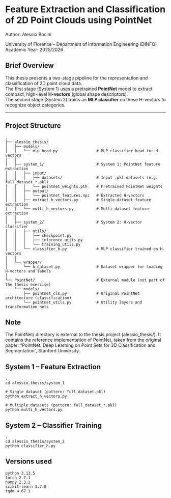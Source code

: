 # Feature Extraction and Classification of 2D Point Clouds using PointNet

Author: Alessio Bocini

University of Florence – Department of Information Engineering (DINFO)
Academic Year: 2025/2026

## Brief Overview
This thesis presents a two-stage pipeline for the representation and classification of 2D point cloud data.  
The first stage (System 1) uses a pretrained **PointNet** model to extract compact, high-level **H-vectors** (global shape descriptors).  
The second stage (System 2) trains an **MLP classifier** on these H-vectors to recognize object categories.  

---

## Project Structure
```text
.
├── alessio_thesis/
│   ├── models/
│   │   └── mlp_head.py                 # MLP classifier head for H-vectors
│   │
│   ├── system_1/                       # System 1: PointNet feature extraction
│   │   ├── input/
│   │   │   ├── datasets/               # Input .pkl datasets (e.g. full_dataset_*.pkl)
│   │   │   └── pointnet_weights.pth    # Pretrained PointNet weights
│   │   ├── output/
│   │   │   └── pointnet_features.npz   # Extracted H-vectors
│   │   ├── extract_h_vectors.py        # Single-dataset feature extraction
│   │   └── multi_h_vectors.py          # Multi-dataset feature extraction
│   │
│   ├── system_2/                       # System 2: H-vector classifier
│   │   ├── utils/
│   │   │   ├── checkpoint.py
│   │   │   ├── inference_utils.py
│   │   │   └── training_utils.py
│   │   └── classifier_h.py             # MLP classifier trained on H-vectors
│   │
│   └── wrapper/
│       └── h_dataset.py                # Dataset wrapper for loading H-vectors and labels
│
└── PointNet/                           # External module (not part of the thesis exercise)
    └── models/
        ├── pointnet_cls.py             # Original PointNet architecture (classification)
        └── pointnet_utils.py           # Utility layers and transformation nets
```
## Note
The PointNet/ directory is external to the thesis project (alessio_thesis/).
It contains the reference implementation of PointNet, taken from the original paper: “PointNet: Deep Learning on Point Sets for 3D Classification and Segmentation”, Stanford University.

## System 1 – Feature Extraction

```text
.
cd alessio_thesis/system_1

# Single dataset (pattern: full_dataset.pkl)
python extract_h_vectors.py

# Multiple datasets (pattern: full_dataset_*.pkl)
python multi_h_vectors.py
```

## System 2 – Classifier Training
```text
.
cd alessio_thesis/system_2
python classifier_h.py
```
## Versions used
```text
python 3.13.5
torch 2.7.1
numpy 2.3.2
scikit-learn 1.7.0
tqdm 4.67.1
```
